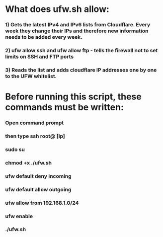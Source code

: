 
# What does ufw.sh allow:
### 1) Gets the latest IPv4 and IPv6 lists from Cloudflare. Every week they change their IPs and therefore new information needs to be added every week.

### 2) ufw allow ssh and ufw allow ftp - tells the firewall not to set limits on SSH and FTP ports

### 3) Reads the list and adds cloudflare IP addresses one by one to the UFW whitelist.


# Before running this script, these commands must be written:
### Open command prompt
### then type ssh root@ [ip]
### sudo su
### chmod +x ./ufw.sh
### ufw default deny incoming
### ufw default allow outgoing
### ufw allow from 192.168.1.0/24
### ufw enable
### ./ufw.sh